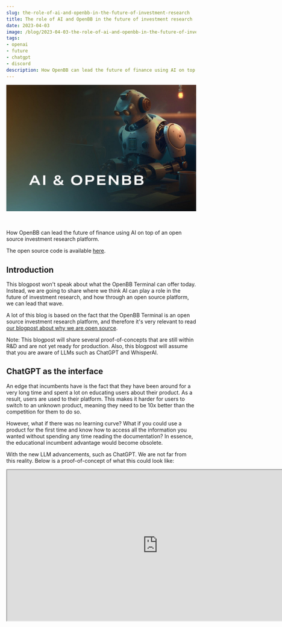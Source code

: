 ```yaml
---
slug: the-role-of-ai-and-openbb-in-the-future-of-investment-research
title: The role of AI and OpenBB in the future of investment research
date: 2023-04-03
image: /blog/2023-04-03-the-role-of-ai-and-openbb-in-the-future-of-investment-research.png
tags:
- openai
- future
- chatgpt
- discord
description: How OpenBB can lead the future of finance using AI on top of an open source investment research platform.
---
```





<p align="center">
    <img width="600" src="/blog/2023-04-03-the-role-of-ai-and-openbb-in-the-future-of-investment-research.png"/>
</p>

<br />

How OpenBB can lead the future of finance using AI on top of an open source investment research platform.

The open source code is available [here](https://github.com/openbb-finance/OpenBBTerminal).

<!-- truncate -->

<div style={{borderTop: '1px solid #0088CC', margin: '1.5em 0'}} />

## Introduction

This blogpost won't speak about what the OpenBB Terminal can offer today. Instead, we are going to share where we think AI can play a role in the future of investment research, and how through an open source platform, we can lead that wave.

A lot of this blog is based on the fact that the OpenBB Terminal is an open source investment research platform, and therefore it's very relevant to read [our blogpost about why we are open source](/blog/why-the-need-for-an-open-source-investment-research-platform).

Note: This blogpost will share several proof-of-concepts that are still within R&D and are not yet ready for production. Also, this blogpost will assume that you are aware of LLMs such as ChatGPT and WhisperAI.

## ChatGPT as the interface

An edge that incumbents have is the fact that they have been around for a very long time and spent a lot on educating users about their product. As a result, users are used to their platform. This makes it harder for users to switch to an unknown product, meaning they need to be 10x better than the competition for them to do so.

However, what if there was no learning curve? What if you could use a product for the first time and know how to access all the information you wanted without spending any time reading the documentation? In essence, the educational incumbent advantage would become obsolete.

With the new LLM advancements, such as ChatGPT. We are not far from this reality. Below is a proof-of-concept of what this could look like:

<div className="flex place-items-center justify-center items-center rounded-sm mx-auto">
    <iframe
        src="https://www.youtube.com/embed/FeYgQxnF_VY?si=3ZuXnyrWdW4UkqQy"
        width="800"
        height="400"
    />
</div>

Plus, if this is built on top of an open source project it means that the community can help in improving the model by providing more training data (e.g. provide a text as input and the corresponding command as output) or even confirm whether or not the chart that pops up was accurate.

In addition, along with data sources you can imagine that the community could start contributing with new languages for the GPT model. This makes using a new investment research platform easy, but more importantly makes retrieving information much faster and efficient.

The screenshot below shows that ChatGPT can accurately return the right OpenBB command when the user requests a certain type of data, as long as the model can be trained on our documentation:

![image](https://cdn-images-1.medium.com/max/1600/1*IWnSMNhHDyiulxri_hEB0g.png)

EDIT: Bloomberg introduced [BloombergGPT](https://openai.com/research/whisper) last week, and the following screenshot is taken from their research paper which validates the argument above.

![image](/blog/2023-04-03-the-role-of-ai-and-openbb-in-the-future-of-investment-research_1.png)

## WhisperAI as the interface

If we go one step further, instead of relying on text as input, the platform could rely on voice. With models such as [WhisperAI](https://www.bloomberg.com/company/press/bloomberggpt-50-billion-parameter-llm-tuned-finance) we will be able to speak with the platform in order to retrieve financial data.

Below is a proof-of-concept showing how you can retrieve this data through voice.

<div className="flex place-items-center justify-center items-center rounded-sm mx-auto">
    <iframe
        src="https://www.youtube.com/embed/1CHti3nmWGY?si=yLF5AFHe91JFVgaS"
        width="800"
        height="400"
    />
</div>

One of the advantages of an automatic speech recognition (ASR) system is the fact that it doesn't rely solely on english and therefore, it would welcome people from all over the world to interact with the platform. Note: WhisperAI is open source and you can find more information on it [here](https://github.com/openai/whisper).

## GPT to build investment research reports

One of the new features that was announced with the [OpenBB Terminal 2.0](https://openbb.co/blog/openbb-terminal-2-acai) was the automated reports generation that utilizes [Netflix's papermill](https://netflixtechblog.com/notebook-innovation-591ee3221233) to leverage jupyter notebook templates.

<div className="flex place-items-center justify-center items-center rounded-sm mx-auto">
    <iframe
        src="https://www.youtube.com/embed/gHVyAZTampQ?si=s-4uIElohM-qzmNh"
        width="800"
        height="400"
    />
</div>

As it stands creating one of these notebook templates requires some coding skills and reading [OpenBB documentation](https://docs.openbb.co) to understand how to retrieve the data of interest providing the correct function and necessary arguments.

But, for a second, imagine if you could build these notebook templates with almost no-code?

The proof-of-concept below in combination with the automated report generation should allow you to further understand the breakthrough that we may accomplish in the future.

![image](/blog/2023-04-03-the-role-of-ai-and-openbb-in-the-future-of-investment-research_2.png)

My prediction is that open source + AI will disrupt the financial sector in the upcoming years, and OpenBB will be leading that wave.